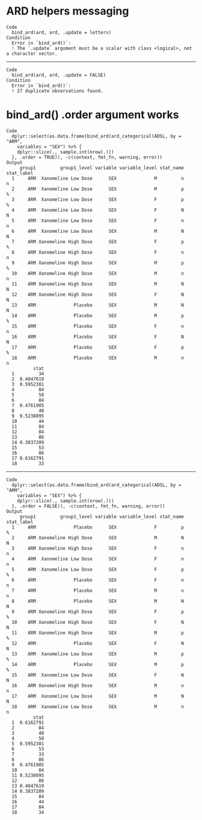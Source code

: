 # ARD helpers messaging

    Code
      bind_ard(ard, ard, .update = letters)
    Condition
      Error in `bind_ard()`:
      ! The `.update` argument must be a scalar with class <logical>, not a character vector.

---

    Code
      bind_ard(ard, ard, .update = FALSE)
    Condition
      Error in `bind_ard()`:
      ! 27 duplicate observations found.

# bind_ard() .order argument works

    Code
      dplyr::select(as.data.frame(bind_ard(ard_categorical(ADSL, by = "ARM",
        variables = "SEX") %>% {
        dplyr::slice(., sample.int(nrow(.)))
      }, .order = TRUE)), -c(context, fmt_fn, warning, error))
    Output
         group1         group1_level variable variable_level stat_name stat_label
      1     ARM  Xanomeline Low Dose      SEX              M         n          n
      2     ARM  Xanomeline Low Dose      SEX              M         p          %
      3     ARM  Xanomeline Low Dose      SEX              F         p          %
      4     ARM  Xanomeline Low Dose      SEX              F         N          N
      5     ARM  Xanomeline Low Dose      SEX              F         n          n
      6     ARM  Xanomeline Low Dose      SEX              M         N          N
      7     ARM Xanomeline High Dose      SEX              F         p          %
      8     ARM Xanomeline High Dose      SEX              F         n          n
      9     ARM Xanomeline High Dose      SEX              M         p          %
      10    ARM Xanomeline High Dose      SEX              M         n          n
      11    ARM Xanomeline High Dose      SEX              M         N          N
      12    ARM Xanomeline High Dose      SEX              F         N          N
      13    ARM              Placebo      SEX              M         N          N
      14    ARM              Placebo      SEX              M         p          %
      15    ARM              Placebo      SEX              F         n          n
      16    ARM              Placebo      SEX              F         N          N
      17    ARM              Placebo      SEX              F         p          %
      18    ARM              Placebo      SEX              M         n          n
              stat
      1         34
      2  0.4047619
      3  0.5952381
      4         84
      5         50
      6         84
      7  0.4761905
      8         40
      9  0.5238095
      10        44
      11        84
      12        84
      13        86
      14 0.3837209
      15        53
      16        86
      17 0.6162791
      18        33

---

    Code
      dplyr::select(as.data.frame(bind_ard(ard_categorical(ADSL, by = "ARM",
        variables = "SEX") %>% {
        dplyr::slice(., sample.int(nrow(.)))
      }, .order = FALSE)), -c(context, fmt_fn, warning, error))
    Output
         group1         group1_level variable variable_level stat_name stat_label
      1     ARM              Placebo      SEX              F         p          %
      2     ARM Xanomeline High Dose      SEX              M         N          N
      3     ARM Xanomeline High Dose      SEX              F         n          n
      4     ARM  Xanomeline Low Dose      SEX              F         n          n
      5     ARM  Xanomeline Low Dose      SEX              F         p          %
      6     ARM              Placebo      SEX              F         n          n
      7     ARM              Placebo      SEX              M         n          n
      8     ARM              Placebo      SEX              M         N          N
      9     ARM Xanomeline High Dose      SEX              F         p          %
      10    ARM Xanomeline High Dose      SEX              F         N          N
      11    ARM Xanomeline High Dose      SEX              M         p          %
      12    ARM              Placebo      SEX              F         N          N
      13    ARM  Xanomeline Low Dose      SEX              M         p          %
      14    ARM              Placebo      SEX              M         p          %
      15    ARM  Xanomeline Low Dose      SEX              F         N          N
      16    ARM Xanomeline High Dose      SEX              M         n          n
      17    ARM  Xanomeline Low Dose      SEX              M         N          N
      18    ARM  Xanomeline Low Dose      SEX              M         n          n
              stat
      1  0.6162791
      2         84
      3         40
      4         50
      5  0.5952381
      6         53
      7         33
      8         86
      9  0.4761905
      10        84
      11 0.5238095
      12        86
      13 0.4047619
      14 0.3837209
      15        84
      16        44
      17        84
      18        34


